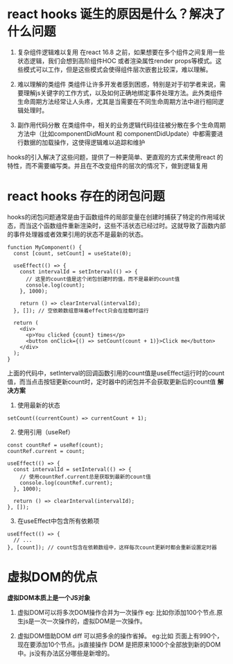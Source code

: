 # react hooks 诞生的原因是什么？解决了什么问题
1. 复杂组件逻辑难以复用
在react 16.8 之前，如果想要在多个组件之间复用一些状态逻辑，我们会想到高阶组件HOC 或者渲染属性render props等模式。这些模式可以工作，但是这些模式会使得组件层次嵌套比较深，难以理解。

2. 难以理解的类组件
类组件让许多开发者感到困惑，特别是对于初学者来说，需要理解js关键字的工作方式，以及如何正确地绑定事件处理方法。此外类组件生命周期方法经常让人头疼，尤其是当需要在不同生命周期方法中进行相同逻辑处理时。

3. 副作用代码分散
在类组件中，相关的业务逻辑代码往往被分散在多个生命周期方法中（比如componentDidMount 和 componentDidUpdate）中都需要进行数据的加载操作，这使得逻辑难以追踪和维护

hooks的引入解决了这些问题，提供了一种更简单、更直观的方式来使用react 的特性，而不需要编写类。并且在不改变组件的层次的情况下，做到逻辑复用

# react hooks 存在的闭包问题
hooks的闭包问题通常是由于函数组件的局部变量在创建时捕获了特定的作用域状态，而当这个函数组件重新渲染时，这些不活状态已经过时。这就导致了函数内部的事件处理器或者效果引用的状态不是最新的状态。
```
function MyComponent() {
  const [count, setCount] = useState(0);

  useEffect(() => {
    const intervalId = setInterval(() => {
      // 这里的count值是这个闭包创建时的值，而不是最新的count值
      console.log(count);
    }, 1000);

    return () => clearInterval(intervalId);
  }, []); // 空依赖数组意味着effect只会在挂载时运行

  return (
    <div>
      <p>You clicked {count} times</p>
      <button onClick={() => setCount(count + 1)}>Click me</button>
    </div>
  );
}
```
上面的代码中，setInterval的回调函数引用的count值是useEffect运行时的count值，而当点击按钮更新count时，定时器中的闭包并不会获取更新后的count值
**解决方案**
1. 使用最新的状态
```
setCount((currentCount) => currentCount + 1);

```

2. 使用引用（useRef）
```
const countRef = useRef(count);
countRef.current = count;

useEffect(() => {
  const intervalId = setInterval(() => {
    // 使用countRef.current总是获取到最新的count值
    console.log(countRef.current);
  }, 1000);

  return () => clearInterval(intervalId);
}, []);

```
3. 在useEffect中包含所有依赖项
```
useEffect(() => {
  // ...
}, [count]); // count包含在依赖数组中，这样每次count更新时都会重新设置定时器

```

#  虚拟DOM的优点
**虚拟DOM本质上是一个JS对象**
1. 虚拟DOM可以将多次DOM操作合并为一次操作
eg: 比如你添加100个节点.原生js是一次一次操作的，虚拟DOM是一次操作。

2. 虚拟DOM借助DOM diff 可以把多余的操作省掉。
eg:比如 页面上有990个，现在要添加10个节点。js直接操作 DOM 是把原来1000个全部放到新的DOM中。js没有办法区分哪些是新增的。 